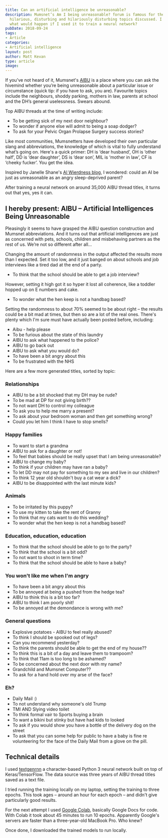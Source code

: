```yaml
---
title: Can an artificial intelligence be unreasonable?
description: Mumsnet’s Am I being unreasonable? forum is famous for the
  hilarious, disturbing and hilariously disturbing topics discussed. I wondered,
  what would happen if I used it to train a neural network?
pubDate: 2018-09-24
tags:
- Article
categories:
- Artificial intelligence
layout: post
author: Matt Kevan
type: article
image: 
---
```

If you’ve not heard of it, Mumsnet's [AIBU](https://www.mumsnet.com/Talk/am_i_being_unreasonable) is a place where you can ask the hivemind whether you’re being unreasonable about a particular issue or circumstance (quick tip: if you have to ask, you are). Favourite topics include the neighbours, shoddy parking, mothers in law, parents at school and the DH’s general uselessness. Swears abound.

Top AIBU threads at the time of writing include:

* To be getting sick of my next door neighbour?
* To wonder if anyone else will admit to being a soap dodger?
* To ask for your Pelvic Organ Prolapse Surgery success stories?

Like most communities, Mumsnetters have developed their own particular slang and abbreviations, the knowledge of which is vital to fully understand what’s going on. Here's a quick primer: DH is ‘dear husband’, OH is ‘other half’, DD is ‘dear daughter’, DS is ‘dear son’, MIL is ‘mother in law’, CF is ‘cheeky fucker’. You get the idea.

Inspired by Janelle Shane's [AI Wierdness blog]([Title](https://www.aiweirdness.com/)), I wondered: could an AI be just as unreasonable as an angry sleep-deprived parent? 

After training a neural network on around 35,000 AIBU thread titles, it turns out that yes, yes it can.

## I hereby present: AIBU – Artificial Intelligences Being Unreasonable

Pleasingly it seems to have grasped the AIBU question construction and Mumsnet abbreviations. And it turns out that artificial intelligences are just as concerned with pets, schools, children and misbehaving partners as the rest of us. We’re not so different after all…

Changing the amount of randomness in the output affected the results more than I expected. Set it too low, and it just banged on about schools and job interviews like a tired dad at the end of a party.

* To think that the school should be able to get a job interview?

However, setting it high got it so hyper it lost all coherence, like a toddler hopped up on E numbers and cake.	

* To wonder what the hen keep is not a handbag based?

Setting the randomness to about 70% seemed to be about right – the results could be a bit mad at times, but then so are a lot of the real ones. There's plenty which I'm sure must have actually been posted before, including:

* Aibu - help please
* To be furious about the state of this laundry
* AIBU to ask what happened to the police?
* AIBU to go back out
* AIBU to ask what you would do?
* To have been a bit angry about this
* To be frustrated with the NHS

Here are a few more generated titles, sorted by topic:

### Relationships

* AIBU to be a bit shocked that my DH may be rude?
* To be mad at DP for not giving birth??
* To not want DH to control my colleague
* To ask you to help me marry a present?
* To ask about your bedroom woman and then get something wrong?
* Could you let him I think I have to stop smells?

### Happy families

* To want to start a grandma
* AIBU to ask for a daughter or not!
* To feel that babies should be really upset that I am being unreasonable?  
* AIBU to change my baby?
* To think if your children may have ran a baby?
* To let DD may not pay for something to my sex and live in our children?
* To think 12 year old shouldn't buy a cat wear a dick?
* AIBU to be disappointed with the last minute kids?

### Animals

* To be irritated by this puppy?
* To use my kitten to take the rent of Granny
* To think that my cats want to do this wedding?
* To wonder what the hen keep is not a handbag based?
 
### Education, education, education

* To think that the school should be able to go to the party?
* To think that the school is a bit odd?
* To not want to shoot in term time?
* To think that the school should be able to have a baby?

### You won't like me when I'm angry

* To have been a bit angry about this
* To be annoyed at being a pushed from the hedge tea?
* AIBU to think this is a bit too far?
* AIBU to think I am poorly shit!
* To be annoyed at the demondance is wrong with me?

### General questions

* Explosive potatoes - AIBU to feel really abused?
*  To think I should be spooked out of legs?
* Can you recommend yesterday?
* To think the parents should be able to get the end of my house??
* To think this is a bit of a day and leave them to trampoom?
* To think that 11am is too long to be ashamed?
* To be concerned about the next door with my name?
* Grandchild and Mumsnet Computer??
* To ask for a hand hold over my arse of the face?

### Eh?

* Daily Mail :)
* To not understand why someone's old Trump
* TMI AND Slying video toilet
* To think formal vair to Sports buying a brain
* To want a bikini but stinky but have had kids to looked
* To ask if you would show you have a bottle of the delivery dog on the street
* To ask that you can some help for public to have a baby is fine re volunteering for the face of the Daily Mail from a glove on the pill.

## Technical details

I used [textgenrnn](https://github.com/minimaxir/textgenrnn) a character-based Python 3 neural network built on top of Keras/TensorFlow. The data source was three years of AIBU thread titles saved as a text file.

I tried running the training locally on my laptop, setting the training to three epochs. This took ages – around an hour for each epoch – and didn't give particularly good results.

For the next attempt I used [Google Colab](https://drive.google.com/file/d/1mMKGnVxirJnqDViH7BDJxFqWrsXlPSoK/view), basically Google Docs for code. With Colab it took about 45 minutes to run 10 epochs. Apparently Google's servers are faster than a three-year-old MacBook Pro. Who knew?

Once done, I downloaded the trained models to run locally.



